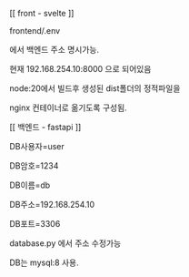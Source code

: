 [[ front - svelte ]]

frontend/.env

에서 백엔드 주소 명시가능.

현재 192.168.254.10:8000 으로 되어있음

node:20에서 빌드후 생성된 dist폴더의 정적파일을

nginx 컨테이너로 옮기도록 구성됨.

[[ 백엔드 - fastapi ]]

DB사용자=user

DB암호=1234

DB이름=db

DB주소=192.168.254.10

DB포트=3306

database.py 에서 주소 수정가능

DB는 mysql:8 사용.
